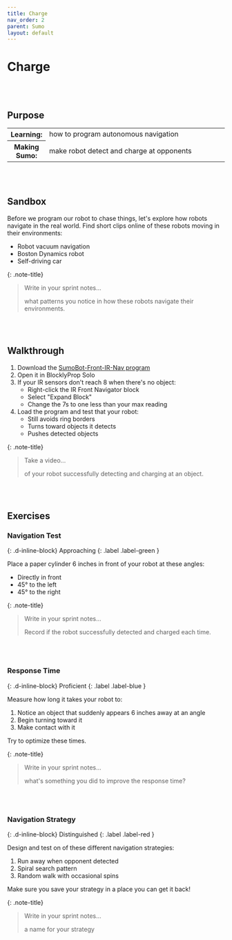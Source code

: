```yaml
---
title: Charge
nav_order: 2
parent: Sumo
layout: default
---
```


# Charge

<br><br>

## Purpose

<table>
  <tr>
    <th>Learning:</th>
    <td style="width:100%">how to program autonomous navigation</td>
  </tr>
  <tr>
    <th>Making Sumo:</th>
    <td style="width:100%">make robot detect and charge at opponents</td>
  </tr>
</table>
<br><br>

## Sandbox

Before we program our robot to chase things, let's explore how robots navigate in the real world. Find short clips online of these robots moving in their environments:

- Robot vacuum navigation
- Boston Dynamics robot
- Self-driving car

{: .note-title}

> Write in your sprint notes...
>
> what patterns you notice in how these robots navigate their environments.

<br><br>

## Walkthrough

1. Download the [SumoBot-Front-IR-Nav program](https://learn.parallax.com/sites/default/files/content/Sumo/ir/SumoBot-Front-IR-Nav.svg)
2. Open it in BlocklyProp Solo
3. If your IR sensors don't reach 8 when there's no object:
   - Right-click the IR Front Navigator block
   - Select "Expand Block"
   - Change the 7s to one less than your max reading
4. Load the program and test that your robot:
   - Still avoids ring borders
   - Turns toward objects it detects
   - Pushes detected objects

{: .note-title}

> Take a video...
>
> of your robot successfully detecting and charging at an object.

<br><br>

## Exercises

<!-- prettier-ignore-start -->
### Navigation Test
{: .d-inline-block}
Approaching
{: .label .label-green }

Place a paper cylinder 6 inches in front of your robot at these angles:
- Directly in front
- 45° to the left
- 45° to the right

{: .note-title}
> Write in your sprint notes...
>
> Record if the robot successfully detected and charged each time.

<br><br>

### Response Time
{: .d-inline-block}
Proficient
{: .label .label-blue }

Measure how long it takes your robot to:
1. Notice an object that suddenly appears 6 inches away at an angle
2. Begin turning toward it
3. Make contact with it

Try to optimize these times.

{: .note-title}
> Write in your sprint notes...
>
> what's something you did to improve the response time?

<br><br>

### Navigation Strategy
{: .d-inline-block}
Distinguished
{: .label .label-red }

Design and test on of these different navigation strategies:
1. Run away when opponent detected
2. Spiral search pattern
3. Random walk with occasional spins

Make sure you save your strategy in a place you can get it back!

{: .note-title}
> Write in your sprint notes...
>
> a name for your strategy

<!-- prettier-ignore-end -->
